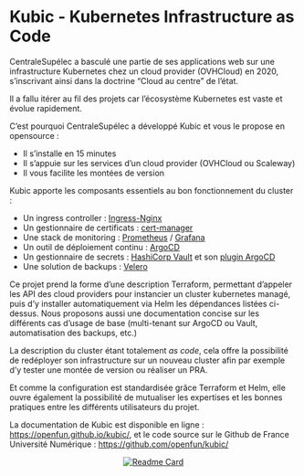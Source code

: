 # Kubic - Kubernetes Infrastructure as Code

CentraleSupélec a basculé une partie de ses applications web sur une infrastructure Kubernetes chez un cloud provider (OVHCloud) en 2020, s’inscrivant ainsi dans la doctrine “Cloud au centre” de l’état.

Il a fallu itérer au fil des projets car l’écosystème Kubernetes est vaste et évolue rapidement.

C’est pourquoi CentraleSupélec a développé Kubic et vous le propose en opensource :

- Il s’installe en 15 minutes
- Il s’appuie sur les services d’un cloud provider (OVHCloud ou Scaleway)
- Il vous facilite les montées de version

Kubic apporte les composants essentiels au bon fonctionnement du cluster :

- Un ingress controller : [Ingress-Nginx](https://kubernetes.github.io/ingress-nginx/)
- Un gestionnaire de certificats : [cert-manager](https://cert-manager.io/)
- Une stack de monitoring : [Prometheus](https://prometheus.io/) / [Grafana](https://grafana.com/)
- Un outil de déploiement continu : [ArgoCD](https://argo-cd.readthedocs.io/en/stable/)
- Un gestionnaire de secrets : [HashiCorp Vault](https://www.vaultproject.io/) et son [plugin ArgoCD](https://argocd-vault-plugin.readthedocs.io/en/stable/)
- Une solution de backups : [Velero](https://velero.io/)

Ce projet prend la forme d’une description Terraform, permettant d’appeler les API des cloud providers pour instancier un cluster kubernetes managé, puis d’y installer automatiquement via Helm les dépendances listées ci-dessus. Nous proposons aussi une documentation concise sur les différents cas d’usage de base (multi-tenant sur ArgoCD ou Vault, automatisation des backups, etc.)

La description du cluster étant totalement _as code_, cela offre la possibilité de redéployer son infrastructure sur un nouveau cluster afin par exemple d’y tester une montée de version ou réaliser un PRA.

Et comme la configuration est standardisée grâce Terraform et Helm, elle ouvre également la possibilité de mutualiser les expertises et les bonnes pratiques entre les différents utilisateurs du projet.

La documentation de Kubic est disponible en ligne : <https://openfun.github.io/kubic/>, et le code source sur le Github de France Université Numérique : <https://github.com/openfun/kubic/>

<p style="text-align:center">
    <a href="https://github.com/openfun/kubic"><img alt="Readme Card" src="https://github-readme-stats.vercel.app/api/pin/?username=openfun&repo=kubic" /></a>
</p>

